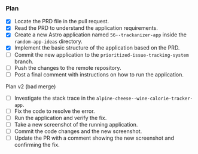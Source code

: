 ### Plan
- [x] Locate the PRD file in the pull request.
- [x] Read the PRD to understand the application requirements.
- [x] Create a new Astro application named `56--trackanizer-app` inside the `random-app-ideas` directory.
- [x] Implement the basic structure of the application based on the PRD.
- [ ] Commit the new application to the `prioritized-issue-tracking-system` branch.
- [ ] Push the changes to the remote repository.
- [ ] Post a final comment with instructions on how to run the application.

Plan v2 (bad merge)

- [ ] Investigate the stack trace in the `alpine-cheese--wine-calorie-tracker-app`.
- [ ] Fix the code to resolve the error.
- [ ] Run the application and verify the fix.
- [ ] Take a new screenshot of the running application.
- [ ] Commit the code changes and the new screenshot.
- [ ] Update the PR with a comment showing the new screenshot and confirming the fix.
